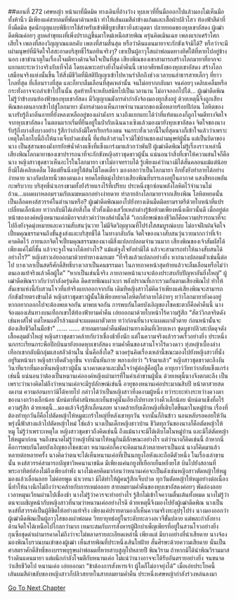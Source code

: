 ##ตอนที่ 272 เศษหญ้า
หน้าผาที่มืดมิด ทางเดินที่อ้างว้าง หุบเหวที่ยื่นมือออกไปแล้วมองไม่เห็นมือทั้งห้านิ้ว มีเพียงแค่สายลมที่พัดมาด้านหน้า ทำให้เส้นผมสีดำข้างแก้มและเสื้อผ้าปลิวไสว
ท้องฟ้าสีดำที่ยิ่งมืดมิด ชุดนักบุญแบบพิธีการใช้สำหรับเข้าพิธีบูชาสีขาวยิ่งสะดุดตา ปลายยอดของหุบเขาอัสดง ผู้เฒ่าดีดพิณค่อยๆ ลูบคลำขุยผงที่เพิ่งปรากฏขึ้นมาใหม่เหนือสายพิณ ครุ่นคิดเมินเฉย เพลงแรกเศร้าโศกเสียใจ เพลงที่สองวิญญาณแตกดับ เพลงที่สามสิ้นสุด หรือว่าดินแดนมายาจะกักขังเจ้ามิได้? หรือว่าจะมีเผ่ามนุษย์ที่มีจิตใจใสสะอาดบริสุทธิ์ไร้มลทินจริงๆ?
เขาเป็นผู้อาวุโสเผ่าพ่อมดทางทิศใต้ที่หายไปอยู่ข้างนอก เขาชำนาญในเรื่องโจมตีทางด้านจิตใจเป็นที่สุด เสียงพิณของเขาสามารถสร้างโลกมายาที่ยากจะแยกแยะระหว่างจริงกับเท็จได้ โดยเฉพาะอย่างยิ่งในค่ำคืนนี้ เขาอาศัยพลังของหุบเขาอัสดง สร้างโลกเสมือนจริงแห่งนั้นขึ้น ให้สิ่งมีชีวิตที่มีสติปัญญาเข้าไปหวนรำลึกถึงช่วงเวลาบนลำธารสายเล็กๆ ที่ยาวไกลที่สุด ที่เลือนรางที่สุด และก็ยากลืมเลือนที่สุดเหล่านั้น จนไม่อยากกลับมา จนค่อยๆ เคลิบเคลิ้มหรือกระทั่งอาจจะถลำเข้าไปในนั้น สุดท้ายก็จะหลับสนิทไปเป็นเวลานาน ไม่อาจออกไปได้...
ผู้เฒ่าดีดพิณไม่รู้ว่าข้างบนท้องฟ้าของหุบเขาอัสดง มีวิญญาณมังกรดำกำลังจ้องมองทุกสิ่งอยู่ ด้วยเหตุนี้จึงถูกเสียงพิณของตนลากเข้าไปสู่โลกมายา
มังกรดำมองเห็นภาพจำนวนมากของเมื่อหลายร้อยปีก่อน โลหิตของนางรับรู้ถึงกลิ่นอายที่ยังหลงเหลืออยู่ของเผ่ามังกร นางถึงแยกแยะได้ว่าที่แท้ตนเองก็ถูกโจมตีทางจิตใจจากหุบเขาอัสดง ในตอนแรกเริ่มที่ยืนอยู่ในป่ากับเฉินฉางเซิงแล้วมองมายังหุบเขาอัสดง จิตใจของนางรับรู้ถึงบางสิ่งบางอย่าง รู้สึกว่ากำลังมีใครเรียกร้องตน จนกระทั่งเวลานี้ในที่สุดนางก็เข้าใจแล้วว่าเพราะเหตุใดโลกใบนี้ถึงให้นางเจ็บปวดเช่นนี้ ที่แท้แล้วสวนโจวมิใช่บ้านของเผ่ามนุษย์ผู้นั้น แต่เป็นบิดาของนาง เป็นสุสานของมังกรยักษ์น้ำค้างแข็งที่แข็งแกร่งมาแล้วกว่าพันปี
ผู้เฒ่าดีดพิณไม่รู้เรื่องราวเหล่านี้ เสียงพิณโลกมายาของเขาปรารถนาที่จะกักขังหญิงสาวชุดขาวผู้นั้น แน่นอนว่าสิ่งที่เขาให้ความสนใจก็คือนาง หญิงสาวชุดขาวเห็นอะไรในโลกมายา เขาไม่อาจทราบได้ รู้เพียงแค่ว่านางมิได้สั่นคลอนแม้แต่น้อย ยิ่งมิได้เคลิบเคลิ้ม ได้แต่ยืนนิ่งอยู่ใต้ต้นไม้โดดเดี่ยว มองออกว่าเป็นโลกมายา อีกทั้งยังทำลายได้อย่างง่ายดาย
นางกัดปลายนิ้วของตนเอง หยดโลหิตมุ่งไปทางเสียงพิณที่บรรเลงอยู่ในอากาศ แสงสีทองพลันกะพริบวาบ บริสุทธิ์น่าเกรงขามทั้งยังร้ายแรงไร้ที่เปรียบ ประหนึ่งซุกซ่อนพลังโลหิตไว้จำนวนไม่ถ้วน...แผดเผาหลอมรวมกับเมฆหมอกอย่างง่ายดาย ทำลายล้างโลกมายาจากเสียงพิณ โลหิตหยดนั้นเป็นเลือดหงส์สวรรค์ในตำนานหรือ?
ผู้เฒ่าดีดพิณมองไปยังทางเดินมืดมิดยามราตรีด้วยใบหน้าที่แปรเปลี่ยนเล็กน้อย ทว่ากลับมิได้เอ่ยสิ่งใด ทั่วทั้งเมืองเสวี่ยเหล่าต่างรู้ข้อห้ามเพียงหนึ่งเดียวนั้นดี เมื่ออยู่ต่อหน้าขององค์หญิงหนานเค่อมิอาจกล่าวคำว่าหงส์คำนั้นได้
“เอกลักษณ์ของชีวิตก็คือความปรารถนาที่จะไปถึงยังจุดมุ่งหมายและความสับสนวุ่นวาย ไม่มีจิตวิญญาณที่โปร่งใสสมบูรณ์แบบ ไม่อาจฝึกฝนจิตใจเปี่ยมคุณธรรมจนถึงขั้นสูงส่งและบริสุทธิ์ได้ ในทางกลับกัน จิตใจของนางสับสนวุ่นวายมากกว่าที่เจ้าคาดคิดไว้ ภายนอกจิตใจเปี่ยมคุณธรรมของนางมีสิ่งแปลกปลอมจำนวนมาก เสียงพิณของเจ้าสัมผัสได้เพียงแค่ไม่กี่ชั้น แล้วจะจูงใจนางได้อย่างไร? แม้แต่จูงใจยังทำมิได้ แล้วจะสามารถทำให้นางสับสนได้อย่างไร?”
หญิงสาวเอ่ยออกมาด้วยท่าทางเฉยเมย “ที่จริงแล้วแปลกอย่างยิ่ง หากนางปลอมตัวเช่นนี้ต่อไป บางเวลาเป็นสตรีศักดิ์สิทธิ์บางเวลาเป็นคนธรรมดา ในภายภาคหน้าสุดท้ายแล้วจะลืมเลือนหรือไม่ว่าตนเองแท้จริงแล้วคือผู้ใด”
“หากเป็นเช่นนี้จริง ภายภาคหน้านางจะต้องประสบกับปัญหาอันยิ่งใหญ่”
ผู้เฒ่าดีดพิณราวกับว่ากำลังครุ่นคิด ดีดสายพิณแผ่วเบา พลังปราณที่เกาะรวมกันตามเสียงพิณไป ทำให้สันเขาแห่งนี้กับสวนโจวที่แท้จริงแยกออกจากกัน
เดิมทีหญิงสาวไม่คิดว่าเพียงแค่เสียงพิณจะสามารถกักขังฝ่ายตรงข้ามได้ หญิงสาวชุดขาวผู้นั้นใช้เพียงหยาดโลหิตก็ทำลายได้ง่ายๆ ทว่าโลกมายายังคงอยู่ หากอยากออกไปจะต้องพบเจอกัน
มาพบเจอกัน
การพบกันโดยบังเอิญของโชคชะตาก็คือค่ำคืนนี้
นางจ้องมองเส้นทางบนเทือกเขาใต้ท้องฟ้ายามค่ำคืน เอ่ยออกมาด้วยใบหน้าไร้ความรู้สึก “สัตว์วิกลจริตดังเช่นหงส์ไฟ แต่ไหนแต่ไรล้วนแต่จะแผดเผาตัวตาย ทว่าก่อนที่นางจะแผดเผาตัวตาย ก่อนหน้านั้นจะต้องเสียชีวิตในมือข้า”
......
......
สายลมยามค่ำคืนพัดผ่านทางเดินที่เงียบเหงา ชุดบูชาปลิวสะบัดดุจดังเสื้อคลุมตัวใหญ่ หญิงสาวชุดขาวคล้ายกับว่าเชื่องช้ายิ่งนัก แต่ในความจริงแล้วรวดเร็วอย่างยิ่ง ประหนึ่งนกกระเรียนกระพือปีกบินมายังยอดหุบเขาอัสดง
ยามค่ำคืนของสวนโจวไร้ดวงดาว ทุ่งหญ้าเบื้องล่างเทือกเขากลับมีกลุ่มแสงสลัวด้านใน นั่นคือสิ่งใด? นางครุ่นคิดเรื่องเหล่านี้ขณะมองไปยังหญิงสาวที่นั่งอยู่ริมหน้าผา
หญิงสาวยืดตัวลุกขึ้น จากนั้นหันกาย พลางเอ่ยว่า “เจ้ามาแล้ว”
หญิงสาวชุดขาวตะลึงงัน วินาทีแรกที่มองเห็นหญิงสาวผู้นั้น นางคาดเดาและมั่นใจว่าคู่ต่อสู้คือผู้ใด อายุเยาว์วัยทว่ากลับแข็งแกร่งเช่นนี้ แน่นอนว่าต้องเป็นหนานเค่อองค์หญิงเผ่ามารที่ในคำเล่าขานผู้นั้น ด้วยเหตุนี้นางจึงตกตะลึง เป็นเพราะว่านางคิดไม่ถึงว่าหนานเค่อจะมีรูปลักษณ์เช่นนี้
อายุของหนานเค่อประมาณสิบปี หน้าตาสวยสดงดงาม ความอ่อนเยาว์มิได้หายไป กล่าวได้ว่าเป็นหญิงสาวที่งดงามผู้หนึ่ง ทว่าระยะห่างระหว่างดวงตาของนางกว้างเล็กน้อย นัยน์ตาที่ดำสนิทและเย็นชาคู่นั้นเอียงไปทางหว่างคิ้วเล็กน้อย นัยน์ตาแข็งทื่อไร้ความรู้สึก ด้วยเหตุนี้...มองแล้วจึงรู้สึกเลื่อนลอย
นางคล้ายกับเด็กหญิงที่เติบโตขึ้นมาในหมู่บ้าน เรื่องที่ต้องทำทุกวันก็คือไปตัดหญ้าให้หมูตะกร้าใหญ่ที่หลังเขาทุกวัน จากนั้นก็กินข้าว นอนหลับรอคอยให้วันพรุ่งนี้ฟ้าสางแล้วไปตัดหญ้าใหม่
ใช่แล้ว นางเป็นเด็กหญิงชาวบ้าน ชีวิตทุกวันของนางก็คือตัดหญ้าให้หมู
ไม่รู้ว่าเพราะเหตุใด หญิงสาวชุดขาวถึงคิดเช่นนี้ ถึงแม้นางจะมิได้เติบโตในหมู่บ้าน และมิได้ตัดหญ้าให้หมูมาก่อน จนถึงขนาดไม่รู้ว่าหญ้าที่นำมาให้หมูกินมีลักษณะอย่างไร แต่ว่านางก็คิดเช่นนี้
ถ้าหากนี่คือการพบกันโดยบังเอิญของโชคชะตา หนานเค่อก็คงจะคิดมาแล้วหลายคราเป็นแน่ นางก็คิดมาแล้วหลายต่อหลายครั้ง
นางคิดว่าตนจะได้เห็นหนานเค่อที่เป็นนกยูงโอหังและถือดีตัวหนึ่ง ในเรื่องเล่าขานนั้น หงส์สวรรค์สามารถบัญชาวิหคนานาชนิด มีเพียงแค่นกยูงที่เยือกเย็นหยิ่งยโส บินไปยังสถานที่พระอาทิตย์ส่องไม่ถึงเพียงลำพัง
นางไม่เคยคิดมาก่อนว่าหนานเค่อจะเป็นดังเช่นหญิงสาวตัดหญ้าให้หมู มองแล้วเลื่อนลอย ไม่ค่อยพูด น่าเวทนา มิได้ทำให้ผู้คนรู้สึกเจ็บปวด ทุกวันตัดหญ้าให้หมูอย่างต่อเนื่อง
นี่ทำให้นางนึกไม่ถึงว่าจะคล้ายกับการเหม่อลอย
สายลมยามค่ำคืนของหุบเขาอัสดงค่อยๆ พัดล่องลอย เวลาหมุนเวียนผ่านไปเชื่องช้า
นางไม่รู้ว่าควรจะทำอย่างไร รู้สึกไม่เข้าใจความตื่นเต้นทั้งหมด นางไม่รู้ว่าตนจะเผชิญหน้ากับหญิงสาวที่นามว่าหนานเค่ออย่างไรดี ด้วยเหตุนี้จึงมองไปยังผู้เฒ่าดีดพิณ
นางเป็นหงส์ที่สวรรค์เป็นผู้ลิขิตให้อย่างแท้จริง เพียงแค่ปรายตามองก็เห็นความจริงทะลุปรุโปร่ง
นางมองออกว่าผู้เฒ่าดีดพิณเป็นผู้อาวุโสของเผ่าพ่อมด วิทยายุทธ์อยู่ในระดับทะลวงอเวจีขั้นปลาย แต่พละกำลังทางด้านจิตใจได้เหนือไปไกลกว่ามาก เหมาะสมกับการสังหารผู้ฝึกบำเพ็ญเพียรที่อยู่ในสวนโจวอย่างยิ่ง กุนซือชุดดำเผ่ามารคาดไม่ถึงว่าจะไม่พลาดรายละเอียดเหล่านี้
เพียงแต่ มีบางอย่างที่น่าเสียดาย
นางจ้องมองพิณโบราณบนเข่าของผู้เฒ่า เห็นสายพิณที่ประหนึ่งเส้นใยฝ้าย สั่นศีรษะด้วยความเสียดาย
นั่นเป็นศาสตราศักดิ์สิทธิ์ของบรรพบุรุษเผ่าพ่อมดที่หายสาบสูญไปหลายปี พิณวิราม
ถ้าหากมิได้นำพิณวิรามมาสร้างดินแดนมายา แต่ผนึกกำลังโจมตีกับหนานเค่อ ไม่แน่ว่านางอาจจะได้รับอันตรายอย่างยิ่ง จนขนาดว่าเสียชีวิตไป
หนานเค่อ เอ่ยออกมา “ข้าต้องการสังหารเจ้า ผู้ใดก็ไม่อาจยุ่งได้”
เมื่อเอ่ยประโยคนี้ เส้นผมสีดำขลับของหญิงสาวก็ปลิวสยายในสายลมยามค่ำคืน ประหนึ่งเศษหญ้ากำลังร่วงหล่นลงมา


[Go To Next Chapter]( ./276.md)